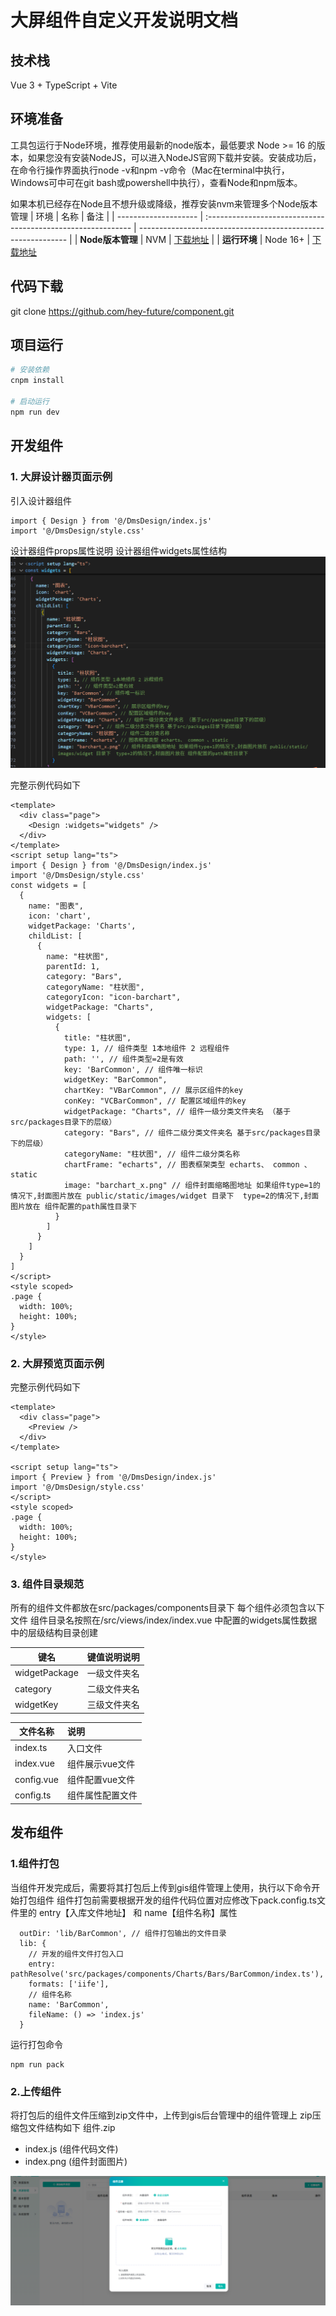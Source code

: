 # 大屏组件自定义开发说明文档

## 技术栈
Vue 3 + TypeScript + Vite

## 环境准备
工具包运行于Node环境，推荐使用最新的node版本，最低要求 Node >= 16 的版本，如果您没有安装NodeJS，可以进入NodeJS官网下载并安装。安装成功后，在命令行操作界面执行node -v和npm -v命令（Mac在terminal中执行，Windows可中可在git bash或powershell中执行），查看Node和npm版本。

如果本机已经存在Node且不想升级或降级，推荐安装nvm来管理多个Node版本管理
| 环境                 | 名称                                                     | 备注                                                         |
| -------------------- | :----------------------------------------------------------- | ------------------------------------------------------------ |
| **Node版本管理**         | NVM                                                       | [下载地址](https://github.com/coreybutler/nvm-windows/releases)           |
| **运行环境**         | Node 16+                                                     | [下载地址](http://nodejs.cn/download)


## 代码下载

git clone https://github.com/hey-future/component.git 

## 项目运行
```bash
# 安装依赖
cnpm install

# 启动运行
npm run dev

```
## 开发组件
### 1. 大屏设计器页面示例
引入设计器组件
```
import { Design } from '@/DmsDesign/index.js'
import '@/DmsDesign/style.css'
```
设计器组件props属性说明 设计器组件widgets属性结构
![Image text](/public/static/images/readme/1.png)

完整示例代码如下
```
<template>
  <div class="page">
    <Design :widgets="widgets" />
  </div>
</template>
<script setup lang="ts">
import { Design } from '@/DmsDesign/index.js'
import '@/DmsDesign/style.css'
const widgets = [
  {
    name: "图表",
    icon: 'chart',
    widgetPackage: 'Charts',
    childList: [
      {
        name: "柱状图",
        parentId: 1,
        category: "Bars",
        categoryName: "柱状图",
        categoryIcon: "icon-barchart",
        widgetPackage: "Charts",
        widgets: [
          {
            title: "柱状图",
            type: 1, // 组件类型 1本地组件 2 远程组件
            path: '', // 组件类型=2是有效
            key: 'BarCommon', // 组件唯一标识
            widgetKey: "BarCommon",
            chartKey: "VBarCommon", // 展示区组件的key
            conKey: "VCBarCommon", // 配置区域组件的key
            widgetPackage: "Charts", // 组件一级分类文件夹名 （基于src/packages目录下的层级）
            category: "Bars", // 组件二级分类文件夹名 基于src/packages目录下的层级）
            categoryName: "柱状图", // 组件二级分类名称
            chartFrame: "echarts", // 图表框架类型 echarts、 common 、static
            image: "barchart_x.png" // 组件封面缩略图地址 如果组件type=1的情况下,封面图片放在 public/static/images/widget 目录下  type=2的情况下,封面图片放在 组件配置的path属性目录下
          }
        ]
      }
    ]
  }
]
</script>
<style scoped>
.page {
  width: 100%;
  height: 100%;
}
</style>
```

### 2. 大屏预览页面示例
完整示例代码如下
```
<template>
  <div class="page">
    <Preview />
  </div>
</template>

<script setup lang="ts">
import { Preview } from '@/DmsDesign/index.js'
import '@/DmsDesign/style.css'
</script>
<style scoped>
.page {
  width: 100%;
  height: 100%;
}
</style>
```


### 3. 组件目录规范
所有的组件文件都放在src/packages/components目录下
每个组件必须包含以下文件
组件目录名按照在/src/views/index/index.vue 中配置的widgets属性数据中的层级结构目录创建

|  键名  | 键值说明说明  |
| --------- | :--- |
| widgetPackage | 一级文件夹名 |
| category | 二级文件夹名 |
| widgetKey | 三级文件夹名 |

|  文件名称  | 说明  |
| --------- | :--- |
|  index.ts   | 入口文件 |
|  index.vue  | 组件展示vue文件 |
|  config.vue | 组件配置vue文件 |
|  config.ts  | 组件属性配置文件 |

## 发布组件
### 1.组件打包
当组件开发完成后，需要将其打包后上传到gis组件管理上使用，执行以下命令开始打包组件
组件打包前需要根据开发的组件代码位置对应修改下pack.config.ts文件里的 entry【入库文件地址】 和 name【组件名称】属性
```
  outDir: 'lib/BarCommon', // 组件打包输出的文件目录
  lib: {
    // 开发的组件文件打包入口
    entry: pathResolve('src/packages/components/Charts/Bars/BarCommon/index.ts'),
    formats: ['iife'],
    // 组件名称
    name: 'BarCommon',
    fileName: () => 'index.js'
  }
```
运行打包命令
```
npm run pack
```
### 2.上传组件
将打包后的组件文件压缩到zip文件中，上传到gis后台管理中的组件管理上
zip压缩包文件结构如下
组件.zip
  -  index.js (组件代码文件)
  -  index.png (组件封面图片)

![Image text](/public/static/images/readme/2.png)